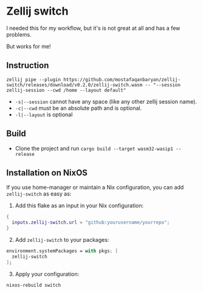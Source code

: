# Zellij switch

I needed this for my workflow, but it's is not great at all and has a few problems.

But works for me!

## Instruction

    zellij pipe --plugin https://github.com/mostafaqanbaryan/zellij-switch/releases/download/v0.2.0/zellij-switch.wasm -- "--session zellij-session --cwd /home --layout default"

- `-s|--session` cannot have any space (like any other zellij session name).
- `-c|--cwd` must be an absolute path and is optional.
- `-l|--layout` is optional


## Build

- Clone the project and run `cargo build --target wasm32-wasip1 --release`

## Installation on NixOS

If you use home-manager or maintain a Nix configuration, you can add `zellij-switch` as easy as:

1. Add this flake as an input in your Nix configuration:

```nix
{
  inputs.zellij-switch.url = "github:yourusername/yourrepo";
}
```

2. Add `zellij-switch` to your packages:

```nix
environment.systemPackages = with pkgs; [
  zellij-switch
];
```

3. Apply your configuration:

```bash
nixos-rebuild switch
```
